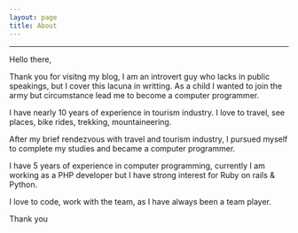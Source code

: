 ```yaml
---
layout: page
title: About
---
```

<hr/>
<p>Hello there,</p>
<p>
Thank you for visitng my blog, I am an introvert guy who lacks in public speakings, but I cover this lacuna in writting. As a child I wanted to join the army but circumstance lead me to become a computer programmer.
</p>
<p>
  I have nearly 10 years of experience in tourism industry. I love to travel, see places, bike rides, trekking, mountaineering.
</p>
<p> After my brief rendezvous with travel and tourism industry, I pursued myself to complete my studies and became a computer programmer.</p>

<p>
  I have 5 years of experience in computer programming, currently I am working as a PHP developer but I have strong interest for Ruby on rails & Python.
</p>

<p>
  I love to code, work with the team, as I have always been a team player.
</p>

<p>
  Thank you
</p>
